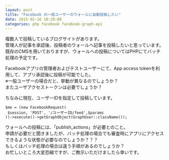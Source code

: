 ```yaml
---
layout: post
title: "Facebook の一般ユーザーのウォールに自動投稿したい"
date: 2015-02-16 10:20:08
categories: php facebook facebook-graph-api
---
```

<p>複数人で投稿しているブログサイトがあります。<br>
管理人が記事を承認後、投稿者のウォールへ記事を投稿したいと思っています。既存のCMSを用いておりますが、ウォールへの投稿についてはPHPにてバッチ処理の予定です。</p>

<p>Facebookアプリの管理者およびテストユーザーにて、App access tokenを利用して、アプリ承認後に投稿が可能でした。<br>
※一般ユーザーの場合だと、挙動が異なるのでしょうか？<br>
またユーザアクセストークンは必要でしょうか？</p>

<p>ちなみに現在、ユーザーIDを指定して投稿しています。</p>

<pre><code>$me = (new FacebookRequest(
 $session, 'POST', '/ユーザーID/feed',$params   
))-&gt;execute()-&gt;getGraphObject(GraphUser::className());
</code></pre>

<p>ウォールへの投稿には、「publish_actions」が必要とのこと。<br>
申請が必要だと聞きましたが、バッチ処理の場合でも審査時にアプリにアクセスできるような状態が必要なのでしょうか？？？<br>
もしくはバッチ処理の場合は違う手順があるのでしょうか？<br>
お忙しいところ大変恐縮ですが、ご教示いただけましたら幸いです。</p>
